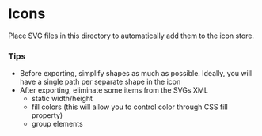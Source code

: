 
# Icons

Place SVG files in this directory to automatically add them to the icon store.

### Tips

- Before exporting, simplify shapes as much as possible. Ideally, you will have a single path per separate shape in the icon
- After exporting, eliminate some items from the SVGs XML
  - static width/height
  - fill colors (this will allow you to control color through CSS fill property)
  - group elements
